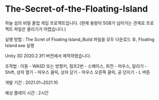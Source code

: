 # The-Secret-of-the-Floating-Island
하늘 섬의 비밀 졸업 게임 프로젝트입니다. (현재 용량이 5GB가 넘어가는 관계로 프로젝트 파일은 올리기가 어렵습니다.)

실행 방법 : The Scret of Floating Island_Build 파일을 모두 다운로드 후, Floating Island.exe 실행

Unity 3D 2020.2.3f1 버전에서 제작하였습니다.

조작법 : 이동 - WASD 또는 방향키, 점프2번 - 스페이스, 회전 - 마우스, 달리기 - Shift, 상자 열기 - 마우스 클릭, 상자 닫기 - 마우스 오른쪽 클릭, 공 던지기 - L 버튼

개발 기간 : 2021.01~2021.10

예상 플레이 시간 : 2시간
